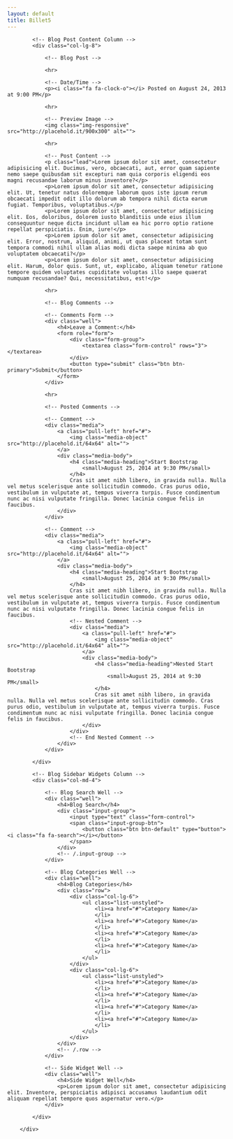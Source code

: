 ```yaml
---
layout: default
title: Billet5
---
```


<div class="row">

            <!-- Blog Post Content Column -->
            <div class="col-lg-8">

                <!-- Blog Post -->

                <hr>

                <!-- Date/Time -->
                <p><i class="fa fa-clock-o"></i> Posted on August 24, 2013 at 9:00 PM</p>

                <hr>

                <!-- Preview Image -->
                <img class="img-responsive" src="http://placehold.it/900x300" alt="">

                <hr>

                <!-- Post Content -->
                <p class="lead">Lorem ipsum dolor sit amet, consectetur adipisicing elit. Ducimus, vero, obcaecati, aut, error quam sapiente nemo saepe quibusdam sit excepturi nam quia corporis eligendi eos magni recusandae laborum minus inventore?</p>
                <p>Lorem ipsum dolor sit amet, consectetur adipisicing elit. Ut, tenetur natus doloremque laborum quos iste ipsum rerum obcaecati impedit odit illo dolorum ab tempora nihil dicta earum fugiat. Temporibus, voluptatibus.</p>
                <p>Lorem ipsum dolor sit amet, consectetur adipisicing elit. Eos, doloribus, dolorem iusto blanditiis unde eius illum consequuntur neque dicta incidunt ullam ea hic porro optio ratione repellat perspiciatis. Enim, iure!</p>
                <p>Lorem ipsum dolor sit amet, consectetur adipisicing elit. Error, nostrum, aliquid, animi, ut quas placeat totam sunt tempora commodi nihil ullam alias modi dicta saepe minima ab quo voluptatem obcaecati?</p>
                <p>Lorem ipsum dolor sit amet, consectetur adipisicing elit. Harum, dolor quis. Sunt, ut, explicabo, aliquam tenetur ratione tempore quidem voluptates cupiditate voluptas illo saepe quaerat numquam recusandae? Qui, necessitatibus, est!</p>

                <hr>

                <!-- Blog Comments -->

                <!-- Comments Form -->
                <div class="well">
                    <h4>Leave a Comment:</h4>
                    <form role="form">
                        <div class="form-group">
                            <textarea class="form-control" rows="3"></textarea>
                        </div>
                        <button type="submit" class="btn btn-primary">Submit</button>
                    </form>
                </div>

                <hr>

                <!-- Posted Comments -->

                <!-- Comment -->
                <div class="media">
                    <a class="pull-left" href="#">
                        <img class="media-object" src="http://placehold.it/64x64" alt="">
                    </a>
                    <div class="media-body">
                        <h4 class="media-heading">Start Bootstrap
                            <small>August 25, 2014 at 9:30 PM</small>
                        </h4>
                        Cras sit amet nibh libero, in gravida nulla. Nulla vel metus scelerisque ante sollicitudin commodo. Cras purus odio, vestibulum in vulputate at, tempus viverra turpis. Fusce condimentum nunc ac nisi vulputate fringilla. Donec lacinia congue felis in faucibus.
                    </div>
                </div>

                <!-- Comment -->
                <div class="media">
                    <a class="pull-left" href="#">
                        <img class="media-object" src="http://placehold.it/64x64" alt="">
                    </a>
                    <div class="media-body">
                        <h4 class="media-heading">Start Bootstrap
                            <small>August 25, 2014 at 9:30 PM</small>
                        </h4>
                        Cras sit amet nibh libero, in gravida nulla. Nulla vel metus scelerisque ante sollicitudin commodo. Cras purus odio, vestibulum in vulputate at, tempus viverra turpis. Fusce condimentum nunc ac nisi vulputate fringilla. Donec lacinia congue felis in faucibus.
                        <!-- Nested Comment -->
                        <div class="media">
                            <a class="pull-left" href="#">
                                <img class="media-object" src="http://placehold.it/64x64" alt="">
                            </a>
                            <div class="media-body">
                                <h4 class="media-heading">Nested Start Bootstrap
                                    <small>August 25, 2014 at 9:30 PM</small>
                                </h4>
                                Cras sit amet nibh libero, in gravida nulla. Nulla vel metus scelerisque ante sollicitudin commodo. Cras purus odio, vestibulum in vulputate at, tempus viverra turpis. Fusce condimentum nunc ac nisi vulputate fringilla. Donec lacinia congue felis in faucibus.
                            </div>
                        </div>
                        <!-- End Nested Comment -->
                    </div>
                </div>

            </div>

            <!-- Blog Sidebar Widgets Column -->
            <div class="col-md-4">

                <!-- Blog Search Well -->
                <div class="well">
                    <h4>Blog Search</h4>
                    <div class="input-group">
                        <input type="text" class="form-control">
                        <span class="input-group-btn">
                            <button class="btn btn-default" type="button"><i class="fa fa-search"></i></button>
                        </span>
                    </div>
                    <!-- /.input-group -->
                </div>

                <!-- Blog Categories Well -->
                <div class="well">
                    <h4>Blog Categories</h4>
                    <div class="row">
                        <div class="col-lg-6">
                            <ul class="list-unstyled">
                                <li><a href="#">Category Name</a>
                                </li>
                                <li><a href="#">Category Name</a>
                                </li>
                                <li><a href="#">Category Name</a>
                                </li>
                                <li><a href="#">Category Name</a>
                                </li>
                            </ul>
                        </div>
                        <div class="col-lg-6">
                            <ul class="list-unstyled">
                                <li><a href="#">Category Name</a>
                                </li>
                                <li><a href="#">Category Name</a>
                                </li>
                                <li><a href="#">Category Name</a>
                                </li>
                                <li><a href="#">Category Name</a>
                                </li>
                            </ul>
                        </div>
                    </div>
                    <!-- /.row -->
                </div>

                <!-- Side Widget Well -->
                <div class="well">
                    <h4>Side Widget Well</h4>
                    <p>Lorem ipsum dolor sit amet, consectetur adipisicing elit. Inventore, perspiciatis adipisci accusamus laudantium odit aliquam repellat tempore quos aspernatur vero.</p>
                </div>

            </div>

        </div>